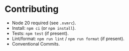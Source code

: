 # Contributing

- Node 20 required (see `.nvmrc`).
- Install: `npm ci` (or `npm install`).
- Tests: `npm test` (if present).
- Lint/format: `npm run lint` / `npm run format` (if present).
- Conventional Commits.
